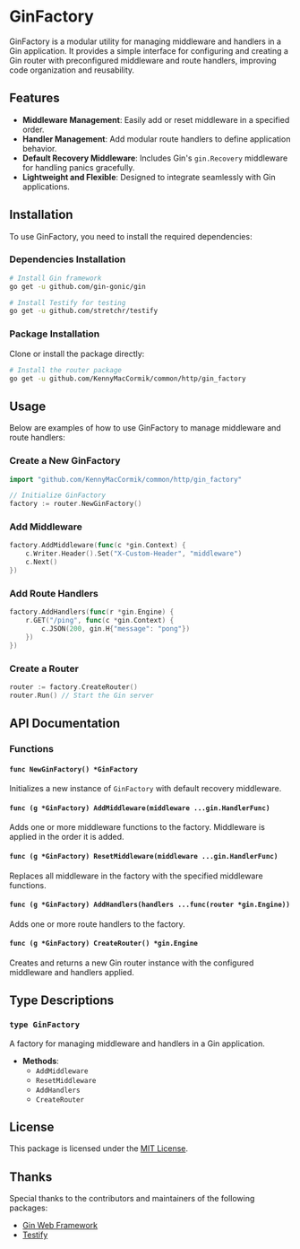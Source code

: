 # GinFactory

GinFactory is a modular utility for managing middleware and handlers in a Gin application. It provides a simple interface for configuring and creating a Gin router with preconfigured middleware and route handlers, improving code organization and reusability.

## Features

- **Middleware Management**: Easily add or reset middleware in a specified order.
- **Handler Management**: Add modular route handlers to define application behavior.
- **Default Recovery Middleware**: Includes Gin's `gin.Recovery` middleware for handling panics gracefully.
- **Lightweight and Flexible**: Designed to integrate seamlessly with Gin applications.

## Installation

To use GinFactory, you need to install the required dependencies:

### Dependencies Installation

```bash
# Install Gin framework
go get -u github.com/gin-gonic/gin

# Install Testify for testing
go get -u github.com/stretchr/testify
```

### Package Installation

Clone or install the package directly:

```bash
# Install the router package
go get -u github.com/KennyMacCormik/common/http/gin_factory
```

## Usage

Below are examples of how to use GinFactory to manage middleware and route handlers:

### Create a New GinFactory

```go
import "github.com/KennyMacCormik/common/http/gin_factory"

// Initialize GinFactory
factory := router.NewGinFactory()
```

### Add Middleware

```go
factory.AddMiddleware(func(c *gin.Context) {
    c.Writer.Header().Set("X-Custom-Header", "middleware")
    c.Next()
})
```

### Add Route Handlers

```go
factory.AddHandlers(func(r *gin.Engine) {
    r.GET("/ping", func(c *gin.Context) {
        c.JSON(200, gin.H{"message": "pong"})
    })
})
```

### Create a Router

```go
router := factory.CreateRouter()
router.Run() // Start the Gin server
```

## API Documentation

### Functions

#### `func NewGinFactory() *GinFactory`
Initializes a new instance of `GinFactory` with default recovery middleware.

#### `func (g *GinFactory) AddMiddleware(middleware ...gin.HandlerFunc)`
Adds one or more middleware functions to the factory. Middleware is applied in the order it is added.

#### `func (g *GinFactory) ResetMiddleware(middleware ...gin.HandlerFunc)`
Replaces all middleware in the factory with the specified middleware functions.

#### `func (g *GinFactory) AddHandlers(handlers ...func(router *gin.Engine))`
Adds one or more route handlers to the factory.

#### `func (g *GinFactory) CreateRouter() *gin.Engine`
Creates and returns a new Gin router instance with the configured middleware and handlers applied.

## Type Descriptions

### `type GinFactory`
A factory for managing middleware and handlers in a Gin application.

- **Methods**:
    - `AddMiddleware`
    - `ResetMiddleware`
    - `AddHandlers`
    - `CreateRouter`

## License

This package is licensed under the [MIT License](https://opensource.org/licenses/MIT).

## Thanks

Special thanks to the contributors and maintainers of the following packages:

- [Gin Web Framework](https://github.com/gin-gonic/gin)
- [Testify](https://github.com/stretchr/testify)

